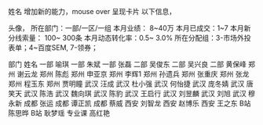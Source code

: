 姓名 增加新的能力，mouse over 呈现卡片 以下信息，

头像，
所在部门：一部/一区/一组
本月业绩： 8~40万 
本月已成交：1~7
本月新分线索量： 100~ 300条
本月动态转化率：0.5~ 3.0% 
所在分配组：3-市场外投表单；4~百度SEM, 7-领券； 

部门	姓名
一部	喻琪
一部	朱斌
一部	张磊
二部	吴俊东
二部	吴兴良
二部	黄保峰
郑州	谢云龙
郑州	陈彪
郑州	申亚京
郑州	李辉1
郑州	孙遗兵
郑州	张重庆
郑州	张龙
郑州	程玉东
郑州	贾明瞳
武汉	汪成
武汉	杜小强
武汉	何怡捷
武汉	庞冬婧
武汉	唐笑天
武汉	陈浩
武汉	魏向琪
武汉	陈豹
武汉	王启行
武汉	刘昱麟
武汉	刘旭
武汉	穆永新
成都	张运
成都	谭正凯
成都	蔡威
西安	刘智龙
西安	赵博乐
西安	王之东
B站	    陈思晔
B站	    耿梦瑶
专业课	高红艳